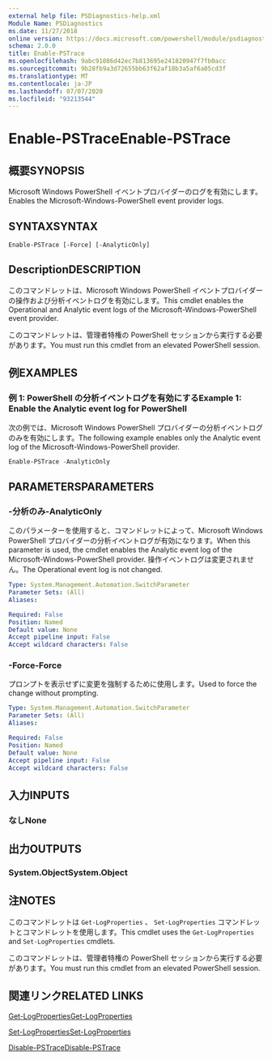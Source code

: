 ```yaml
---
external help file: PSDiagnostics-help.xml
Module Name: PSDiagnostics
ms.date: 11/27/2018
online version: https://docs.microsoft.com/powershell/module/psdiagnostics/enable-pstrace?view=powershell-5.1&WT.mc_id=ps-gethelp
schema: 2.0.0
title: Enable-PSTrace
ms.openlocfilehash: 9abc91086d42ec7b813695e241820947f7fb0acc
ms.sourcegitcommit: 9b28fb9a3d72655bb63f62af18b3a5af6a05cd3f
ms.translationtype: MT
ms.contentlocale: ja-JP
ms.lasthandoff: 07/07/2020
ms.locfileid: "93213544"
---
```

# <span data-ttu-id="463c6-102">Enable-PSTrace</span><span class="sxs-lookup"><span data-stu-id="463c6-102">Enable-PSTrace</span></span>

## <span data-ttu-id="463c6-103">概要</span><span class="sxs-lookup"><span data-stu-id="463c6-103">SYNOPSIS</span></span>
<span data-ttu-id="463c6-104">Microsoft Windows PowerShell イベントプロバイダーのログを有効にします。</span><span class="sxs-lookup"><span data-stu-id="463c6-104">Enables the Microsoft-Windows-PowerShell event provider logs.</span></span>

## <span data-ttu-id="463c6-105">SYNTAX</span><span class="sxs-lookup"><span data-stu-id="463c6-105">SYNTAX</span></span>

```
Enable-PSTrace [-Force] [-AnalyticOnly]
```

## <span data-ttu-id="463c6-106">Description</span><span class="sxs-lookup"><span data-stu-id="463c6-106">DESCRIPTION</span></span>

<span data-ttu-id="463c6-107">このコマンドレットは、Microsoft Windows PowerShell イベントプロバイダーの操作および分析イベントログを有効にします。</span><span class="sxs-lookup"><span data-stu-id="463c6-107">This cmdlet enables the Operational and Analytic event logs of the Microsoft-Windows-PowerShell event provider.</span></span>

<span data-ttu-id="463c6-108">このコマンドレットは、管理者特権の PowerShell セッションから実行する必要があります。</span><span class="sxs-lookup"><span data-stu-id="463c6-108">You must run this cmdlet from an elevated PowerShell session.</span></span>

## <span data-ttu-id="463c6-109">例</span><span class="sxs-lookup"><span data-stu-id="463c6-109">EXAMPLES</span></span>

### <span data-ttu-id="463c6-110">例 1: PowerShell の分析イベントログを有効にする</span><span class="sxs-lookup"><span data-stu-id="463c6-110">Example 1: Enable the Analytic event log for PowerShell</span></span>

<span data-ttu-id="463c6-111">次の例では、Microsoft Windows PowerShell プロバイダーの分析イベントログのみを有効にします。</span><span class="sxs-lookup"><span data-stu-id="463c6-111">The following example enables only the Analytic event log of the Microsoft-Windows-PowerShell provider.</span></span>

```powershell
Enable-PSTrace -AnalyticOnly
```

## <span data-ttu-id="463c6-112">PARAMETERS</span><span class="sxs-lookup"><span data-stu-id="463c6-112">PARAMETERS</span></span>

### <span data-ttu-id="463c6-113">-分析のみ</span><span class="sxs-lookup"><span data-stu-id="463c6-113">-AnalyticOnly</span></span>

<span data-ttu-id="463c6-114">このパラメーターを使用すると、コマンドレットによって、Microsoft Windows PowerShell プロバイダーの分析イベントログが有効になります。</span><span class="sxs-lookup"><span data-stu-id="463c6-114">When this parameter is used, the cmdlet enables the Analytic event log of the Microsoft-Windows-PowerShell provider.</span></span> <span data-ttu-id="463c6-115">操作イベントログは変更されません。</span><span class="sxs-lookup"><span data-stu-id="463c6-115">The Operational event log is not changed.</span></span>

```yaml
Type: System.Management.Automation.SwitchParameter
Parameter Sets: (All)
Aliases:

Required: False
Position: Named
Default value: None
Accept pipeline input: False
Accept wildcard characters: False
```

### <span data-ttu-id="463c6-116">-Force</span><span class="sxs-lookup"><span data-stu-id="463c6-116">-Force</span></span>

<span data-ttu-id="463c6-117">プロンプトを表示せずに変更を強制するために使用します。</span><span class="sxs-lookup"><span data-stu-id="463c6-117">Used to force the change without prompting.</span></span>

```yaml
Type: System.Management.Automation.SwitchParameter
Parameter Sets: (All)
Aliases:

Required: False
Position: Named
Default value: None
Accept pipeline input: False
Accept wildcard characters: False
```

## <span data-ttu-id="463c6-118">入力</span><span class="sxs-lookup"><span data-stu-id="463c6-118">INPUTS</span></span>

### <span data-ttu-id="463c6-119">なし</span><span class="sxs-lookup"><span data-stu-id="463c6-119">None</span></span>

## <span data-ttu-id="463c6-120">出力</span><span class="sxs-lookup"><span data-stu-id="463c6-120">OUTPUTS</span></span>

### <span data-ttu-id="463c6-121">System.Object</span><span class="sxs-lookup"><span data-stu-id="463c6-121">System.Object</span></span>

## <span data-ttu-id="463c6-122">注</span><span class="sxs-lookup"><span data-stu-id="463c6-122">NOTES</span></span>

<span data-ttu-id="463c6-123">このコマンドレットは `Get-LogProperties` 、 `Set-LogProperties` コマンドレットとコマンドレットを使用します。</span><span class="sxs-lookup"><span data-stu-id="463c6-123">This cmdlet uses the `Get-LogProperties` and `Set-LogProperties` cmdlets.</span></span>

<span data-ttu-id="463c6-124">このコマンドレットは、管理者特権の PowerShell セッションから実行する必要があります。</span><span class="sxs-lookup"><span data-stu-id="463c6-124">You must run this cmdlet from an elevated PowerShell session.</span></span>

## <span data-ttu-id="463c6-125">関連リンク</span><span class="sxs-lookup"><span data-stu-id="463c6-125">RELATED LINKS</span></span>

[<span data-ttu-id="463c6-126">Get-LogProperties</span><span class="sxs-lookup"><span data-stu-id="463c6-126">Get-LogProperties</span></span>](Get-LogProperties.md)

[<span data-ttu-id="463c6-127">Set-LogProperties</span><span class="sxs-lookup"><span data-stu-id="463c6-127">Set-LogProperties</span></span>](Set-LogProperties.md)

[<span data-ttu-id="463c6-128">Disable-PSTrace</span><span class="sxs-lookup"><span data-stu-id="463c6-128">Disable-PSTrace</span></span>](Disable-PSTrace.md)
